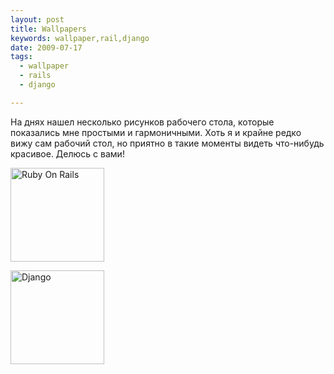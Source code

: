 ```yaml
--- 
layout: post
title: Wallpapers
keywords: wallpaper,rail,django
date: 2009-07-17
tags:
  - wallpaper
  - rails
  - django

---
```

На днях нашел несколько рисунков рабочего стола, которые показались мне простыми и гармоничными. Хоть я и крайне редко вижу сам рабочий стол, но приятно в такие моменты видеть что-нибудь красивое. Делюсь с вами!

<a href="http://static.juev.ru/2009/07/ROR.jpg"><img class="aligncenter size-thumbnail wp-image-438 " title="Ruby On Rails" src="http://static.juev.ru/2009/07/ROR-150x150.jpg" alt="Ruby On Rails" width="150" height="150" /></a>

<a href="http://static.juev.ru/2009/07/Django.jpg"><img class="aligncenter size-thumbnail wp-image-439 " title="Django" src="http://static.juev.ru/2009/07/Django-150x150.jpg" alt="Django" width="150" height="150" /></a>
